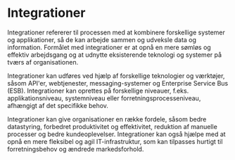# Integrationer

Integrationer refererer til processen med at kombinere forskellige systemer og applikationer, så de kan arbejde sammen og udveksle data og information. Formålet med integrationer er at opnå en mere sømløs og effektiv arbejdsgang og at udnytte eksisterende teknologi og systemer på tværs af organisationen.

Integrationer kan udføres ved hjælp af forskellige teknologier og værktøjer, såsom API'er, webtjenester, messaging-systemer og Enterprise Service Bus (ESB). Integrationer kan oprettes på forskellige niveauer, f.eks. applikationsniveau, systemniveau eller forretningsprocesseniveau, afhængigt af det specifikke behov.

Integrationer kan give organisationer en række fordele, såsom bedre datastyring, forbedret produktivitet og effektivitet, reduktion af manuelle processer og bedre kundeoplevelser. Integrationer kan også hjælpe med at opnå en mere fleksibel og agil IT-infrastruktur, som kan tilpasses hurtigt til forretningsbehov og ændrede markedsforhold.
